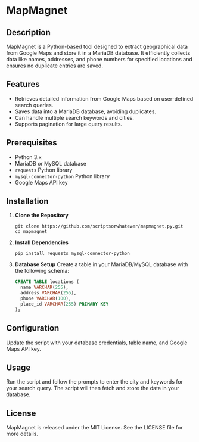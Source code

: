 # MapMagnet

## Description
MapMagnet is a Python-based tool designed to extract geographical data from Google Maps and store it in a MariaDB database. It efficiently collects data like names, addresses, and phone numbers for specified locations and ensures no duplicate entries are saved.

## Features
- Retrieves detailed information from Google Maps based on user-defined search queries.
- Saves data into a MariaDB database, avoiding duplicates.
- Can handle multiple search keywords and cities.
- Supports pagination for large query results.

## Prerequisites
- Python 3.x
- MariaDB or MySQL database
- `requests` Python library
- `mysql-connector-python` Python library
- Google Maps API key

## Installation

1. **Clone the Repository**
   ```
   git clone https://github.com/scriptsorwhatever/mapmagnet.py.git
   cd mapmagnet
   ```

2. **Install Dependencies**
   ```
   pip install requests mysql-connector-python
   ```

3. **Database Setup**
   Create a table in your MariaDB/MySQL database with the following schema:
   ```sql
   CREATE TABLE locations (
     name VARCHAR(255),
     address VARCHAR(255),
     phone VARCHAR(100),
     place_id VARCHAR(255) PRIMARY KEY
   );
   ```

## Configuration
Update the script with your database credentials, table name, and Google Maps API key.

## Usage
Run the script and follow the prompts to enter the city and keywords for your search query. The script will then fetch and store the data in your database.

## License
MapMagnet is released under the MIT License. See the LICENSE file for more details.
